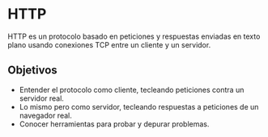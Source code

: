 # HTTP

HTTP es un protocolo basado en peticiones y respuestas enviadas en texto plano usando conexiones TCP entre un cliente y un servidor.

## Objetivos

- Entender el protocolo como cliente, tecleando peticiones contra un servidor real.
- Lo mismo pero como servidor, tecleando respuestas a peticiones de un navegador real.
- Conocer herramientas para probar y depurar problemas.